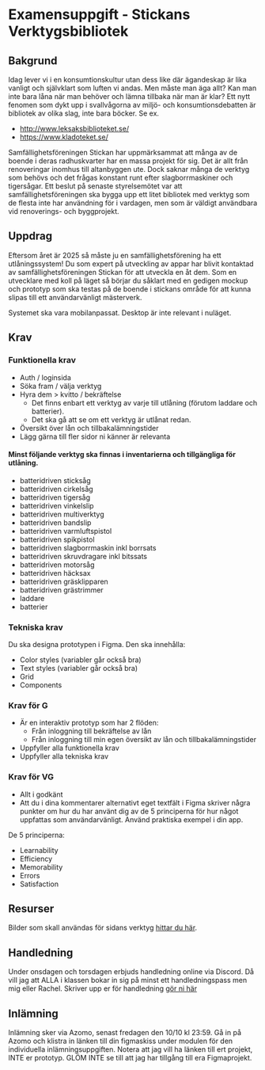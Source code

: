 # Examensuppgift - Stickans Verktygsbibliotek

## Bakgrund

Idag lever vi i en konsumtionskultur utan dess like där ägandeskap är lika vanligt och självklart som luften vi andas. Men måste man äga allt? Kan man inte bara låna när man behöver och lämna tillbaka när man är klar?
Ett nytt fenomen som dykt upp i svallvågorna av miljö- och konsumtionsdebatten är bibliotek av olika slag, inte bara böcker. Se ex.

* http://www.leksaksbiblioteket.se/
* https://www.kladoteket.se/

Samfällighetsföreningen Stickan har uppmärksammat att många av de boende i deras radhuskvarter har en massa projekt för sig. Det är allt från renoveringar inomhus till altanbyggen ute. Dock saknar många de verktyg som behövs och det frågas konstant runt efter slagborrmaskiner och tigersågar. Ett beslut på senaste styrelsemötet var att samfällighetsföreningen ska bygga upp ett litet bibliotek med verktyg som de flesta inte har användning för i vardagen, men som är väldigt användbara vid renoverings- och byggprojekt.

## Uppdrag

Eftersom året är 2025 så måste ju en samfällighetsförening ha ett utlåningssystem! Du som expert på utveckling av appar har blivit kontaktad av samfällighetsföreningen Stickan för att utveckla en åt dem. 
Som en utvecklare med koll på läget så börjar du såklart med en gedigen mockup och prototyp som ska testas på de boende i stickans område för att kunna slipas till ett användarvänligt mästerverk.

Systemet ska vara mobilanpassat. Desktop är inte relevant i nuläget.

## Krav 

### Funktionella krav

* Auth / loginsida
* Söka fram / välja verktyg
* Hyra dem > kvitto / bekräftelse
  * Det finns enbart ett verktyg av varje till utlåning (förutom laddare och batterier).
  * Det ska gå att se om ett verktyg är utlånat redan.
* Översikt över lån och tillbakalämningstider
* Lägg gärna till fler sidor ni känner är relevanta

#### Minst följande verktyg ska finnas i inventarierna och tillgängliga för utlåning.
* batteridriven sticksåg
* batteridriven cirkelsåg
* batteridriven tigersåg
* batteridriven vinkelslip
* batteridriven multiverktyg
* batteridriven bandslip
* batteridriven varmluftspistol
* batteridriven spikpistol
* batteridriven slagborrmaskin inkl borrsats
* batteridriven skruvdragare inkl bitssats
* batteridriven motorsåg
* batteridriven häcksax
* batteridriven gräsklipparen
* batteridriven grästrimmer
* laddare
* batterier

### Tekniska krav

Du ska designa prototypen i Figma. Den ska innehålla:

* Color styles (variabler går också bra)
* Text styles (variabler går också bra)
* Grid
* Components

### Krav för G
* Är en interaktiv prototyp som har 2 flöden:
  * Från inloggning till bekräftelse av lån
  * Från inloggning till min egen översikt av lån och tillbakalämningstider
* Uppfyller alla funktionella krav
* Uppfyller alla tekniska krav

### Krav för VG
* Allt i godkänt
* Att du i dina kommentarer alternativt eget textfält i Figma skriver några punkter om hur du har använt dig av de 5 principerna för hur något uppfattas som användarvänligt. Använd praktiska exempel i din app.

De 5 principerna:

* Learnability
* Efficiency
* Memorability
* Errors
* Satisfaction

## Resurser
Bilder som skall användas för sidans verktyg [hittar du här](https://drive.google.com/file/d/1JiPcm3pFPFp0ktWGD7Ju36QuLMQz4Las/view?usp=sharing).

## Handledning
Under onsdagen och torsdagen erbjuds handledning online via Discord. Då vill jag att ALLA i klassen bokar in sig på minst ett handledningspass men mig eller Rachel. Skriver upp er för handledning [gör ni här](https://docs.google.com/spreadsheets/d/1s_rkiGDLy5zU-6eIED3rtz0Z4BLIHS4_lOnAch_xdfs/edit?usp=sharing)

## Inlämning

Inlämning sker via Azomo, senast fredagen den 10/10 kl 23:59. Gå in på Azomo och klistra in länken till din figmaskiss under modulen för den individuella inlämningsuppgiften. Notera att jag vill ha länken till ert projekt, INTE er prototyp. GLÖM INTE se till att jag har tillgång till era Figmaprojekt.

